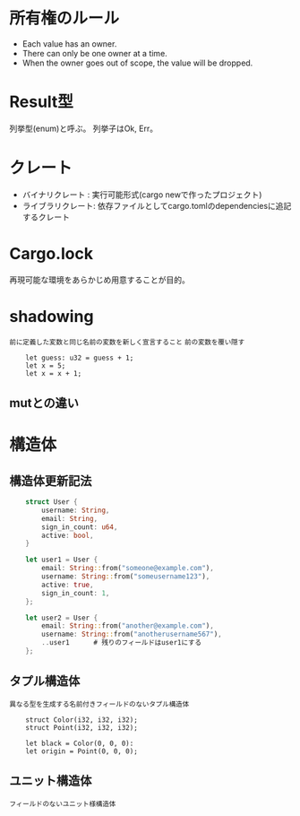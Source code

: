 <!--
 FileName:      rust
 Author:        8ucchiman
 CreatedDate:   2023-05-24 14:51:02
 LastModified:  2023-01-25 10:56:12 +0900
 Reference:     https://doc.rust-lang.org/rust-by-example/index.html
 Description:   ---
-->




# 所有権のルール
- Each value has an owner.
- There can only be one owner at a time.
- When the owner goes out of scope, the value will be dropped.


# Result型
列挙型(enum)と呼ぶ。
列挙子はOk, Err。


# クレート
- バイナリクレート  : 実行可能形式(cargo newで作ったプロジェクト)
- ライブラリクレート: 依存ファイルとしてcargo.tomlのdependenciesに追記するクレート

# Cargo.lock
再現可能な環境をあらかじめ用意することが目的。


# shadowing
`前に定義した変数と同じ名前の変数を新しく宣言すること` `前の変数を覆い隠す`
```
    let guess: u32 = guess + 1;
    let x = 5;
    let x = x + 1;
```

## mutとの違い


# 構造体

## 構造体更新記法
```rust
    struct User {
        username: String,
        email: String,
        sign_in_count: u64,
        active: bool,
    }

    let user1 = User {
        email: String::from("someone@example.com"),
        username: String::from("someusername123"),
        active: true,
        sign_in_count: 1,
    };

    let user2 = User {
        email: String::from("another@example.com"),
        username: String::from("anotherusername567"),
        ..user1      # 残りのフィールドはuser1にする
    };
```

## タプル構造体
`異なる型を生成する名前付きフィールドのないタプル構造体`
```
    struct Color(i32, i32, i32);
    struct Point(i32, i32, i32);

    let black = Color(0, 0, 0):
    let origin = Point(0, 0, 0);
```

## ユニット構造体
`フィールドのないユニット様構造体`

